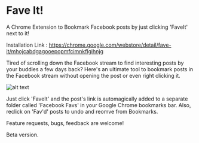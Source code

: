 Fave It!
========

A Chrome Extension to Bookmark Facebook posts by just clicking 'FaveIt' next to it!

Installation Link : https://chrome.google.com/webstore/detail/fave-it/mhojcabdgagooepopmfcimnkflgihnjg

Tired of scrolling down the Facebook stream to find interesting posts by your buddies a few days back? 
Here's an ultimate tool to bookmark posts in the Facebook stream without opening the post or even right clicking it.


![alt text](https://raw.githubusercontent.com/yeskarthik/fave-it/master/FaveItScreenshot.jpg "Fave it screenshot")

Just click 'FaveIt' and the post's link is automagically added to a separate folder called 'Facebook Favs' in your Google Chrome bookmarks bar. Also, reclick on 'Fav'd' posts to undo and reomve from Bookmarks.

Feature requests, bugs, feedback are welcome!

Beta version.
